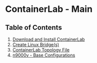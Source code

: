 # ContainerLab - Main

## Table of Contents

1. [Download and Install ContainerLab](/docs/containerlab/ContainerLab_Download.md)
2. [Create Linux Bridge(s)](/docs/containerlab/ContainerLab_Linux_Bridges.md)
3. [ContainerLab Topology File](/docs/containerlab/ContainerLab_Topology_File.md)
4. [n9000v - Base Configurations](/docs/containerlab/ContainerLab_n9000v_base_configurations.md)
